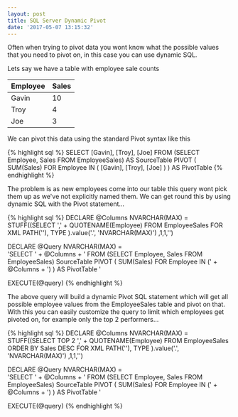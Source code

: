 ```yaml
---
layout: post
title: SQL Server Dynamic Pivot
date: '2017-05-07 13:15:32'
---
```

Often when trying to pivot data you wont know what the possible values that you need to pivot on, in this case you can use dynamic SQL.

Lets say we have a table with employee sale counts

| Employee | Sales |
| --- | --- |
| Gavin | 10 |
| Troy | 4 | 
| Joe | 3 |

We can pivot this data using the standard Pivot syntax like this

{% highlight sql %}
SELECT 
    [Gavin],
    [Troy],
    [Joe]
FROM
    (SELECT Employee, Sales FROM EmployeeSales) AS SourceTable
    PIVOT
    (
        SUM(Sales)
        FOR Employee IN
        (
            [Gavin], [Troy], [Joe]
        )
    ) AS PivotTable
{% endhighlight %}

The problem is as new employees come into our table this query wont pick them up as we've not explicitly named them. We can get round this by using dynamic SQL with the Pivot statement...

{% highlight sql %}
DECLARE @Columns NVARCHAR(MAX) =
     STUFF((SELECT ',' + QUOTENAME(Employee)
            FROM EmployeeSales
            FOR XML PATH(''), TYPE
            ).value('.', 'NVARCHAR(MAX)') 
        ,1,1,'')
    
DECLARE @Query NVARCHAR(MAX) =  
    'SELECT ' + @Columns + ' FROM
        (SELECT Employee, Sales FROM EmployeeSales) SourceTable
        PIVOT 
        (
            SUM(Sales)
            FOR Employee IN (' + @Columns + ')
        ) AS PivotTable ' 

EXECUTE(@query)
{% endhighlight %}

The above query will build a dynamic Pivot SQL statement which will get all possible employee values from the EmployeeSales table and pivot on that. With this you can easily customize the query to limit which employees get pivoted on, for example only the top 2 performers...

{% highlight sql %}
DECLARE @Columns NVARCHAR(MAX) =
     STUFF((SELECT  TOP 2 ',' + QUOTENAME(Employee)
            FROM EmployeeSales
            ORDER BY Sales DESC
            FOR XML PATH(''), TYPE
            ).value('.', 'NVARCHAR(MAX)') 
        ,1,1,'')
    
DECLARE @Query NVARCHAR(MAX) =  
    'SELECT ' + @Columns + ' FROM
        (SELECT Employee, Sales FROM EmployeeSales) SourceTable
        PIVOT 
        (
            SUM(Sales)
            FOR Employee IN (' + @Columns + ')
        ) AS PivotTable ' 

EXECUTE(@query)
{% endhighlight %}